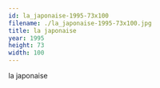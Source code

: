 ```yaml
---
id: la_japonaise-1995-73x100
filename: ./la_japonaise-1995-73x100.jpg
title: la japonaise
year: 1995
height: 73
width: 100
---
```


la japonaise
